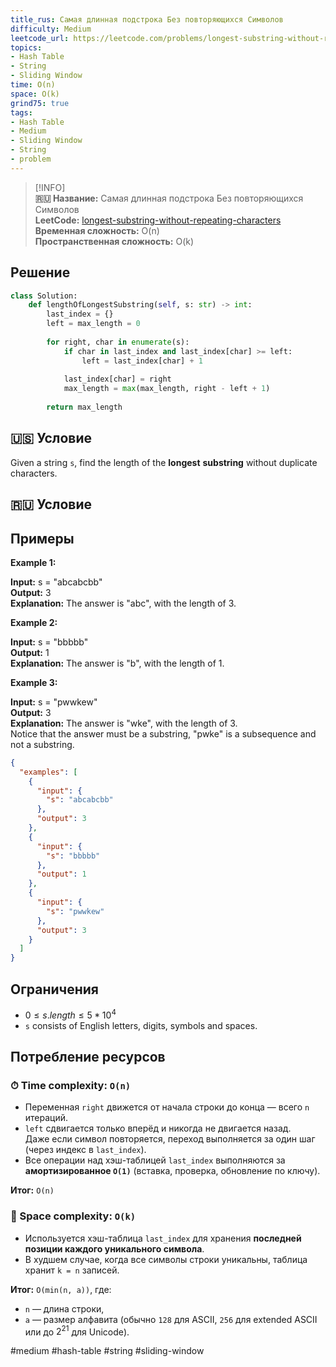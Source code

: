 ```yaml
---
title_rus: Самая длинная подстрока Без повторяющихся Символов
difficulty: Medium
leetcode_url: https://leetcode.com/problems/longest-substring-without-repeating-characters/
topics:
- Hash Table
- String
- Sliding Window
time: O(n)
space: O(k)
grind75: true
tags:
- Hash Table
- Medium
- Sliding Window
- String
- problem
---
```


> [!INFO]  
> **🇷🇺 Название:** Самая длинная подстрока Без повторяющихся Символов  
> **LeetCode:** [longest-substring-without-repeating-characters](https://leetcode.com/problems/longest-substring-without-repeating-characters/)  
> **Временная сложность:** O(n)  
> **Пространственная сложность:** O(k)  

## Решение

```python
class Solution:  
    def lengthOfLongestSubstring(self, s: str) -> int:  
        last_index = {}  
        left = max_length = 0  
  
        for right, char in enumerate(s):  
            if char in last_index and last_index[char] >= left:  
                left = last_index[char] + 1  
  
            last_index[char] = right  
            max_length = max(max_length, right - left + 1)  
  
        return max_length
```

## 🇺🇸 Условие

Given a string `s`, find the length of the **longest** **substring** without duplicate characters.

## 🇷🇺 Условие

<!-- Место для вставки перевода на русском языке -->

## Примеры

**Example 1:**

**Input:** s = "abcabcbb"  
**Output:** 3  
**Explanation:** The answer is "abc", with the length of 3.

**Example 2:**

**Input:** s = "bbbbb"  
**Output:** 1  
**Explanation:** The answer is "b", with the length of 1.

**Example 3:**

**Input:** s = "pwwkew"  
**Output:** 3  
**Explanation:** The answer is "wke", with the length of 3.  
Notice that the answer must be a substring, "pwke" is a subsequence and not a substring.

```json
{
  "examples": [
    {
      "input": {
        "s": "abcabcbb"
      },
      "output": 3
    },
    {
      "input": {
        "s": "bbbbb"
      },
      "output": 1
    },
    {
      "input": {
        "s": "pwwkew"
      },
      "output": 3
    }
  ]
}
```

## Ограничения

- $0 \leq s.length \leq 5 * 10^4$
- `s` consists of English letters, digits, symbols and spaces.

## Потребление ресурсов
### ⏱ Time complexity: `O(n)`

- Переменная `right` движется от начала строки до конца — всего `n` итераций.
- `left` сдвигается только вперёд и никогда не двигается назад.  
    Даже если символ повторяется, переход выполняется за один шаг (через индекс в `last_index`).
- Все операции над хэш-таблицей `last_index` выполняются за **амортизированное `O(1)`** (вставка, проверка, обновление по ключу).

**Итог:** `O(n)`

### 🧠 Space complexity: `O(k)`

- Используется хэш-таблица `last_index` для хранения **последней позиции каждого уникального символа**.
- В худшем случае, когда все символы строки уникальны, таблица хранит `k = n` записей.

**Итог:** `O(min(n, a))`, где:
- `n` — длина строки,
- `a` — размер алфавита (обычно `128` для ASCII, `256` для extended ASCII или до $2^{21}$ для Unicode).

#medium #hash-table #string #sliding-window
